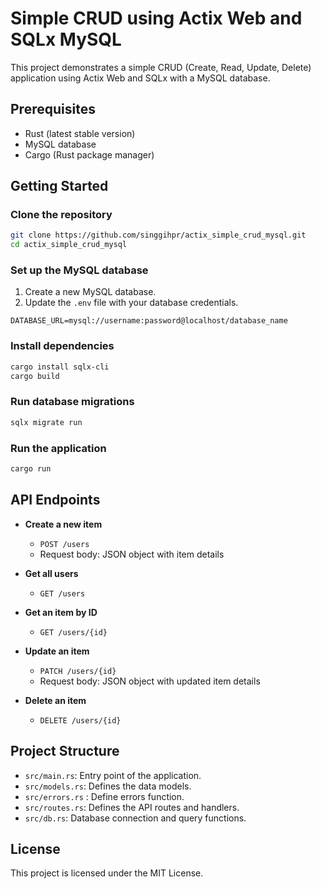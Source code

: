 # Simple CRUD using Actix Web and SQLx MySQL

This project demonstrates a simple CRUD (Create, Read, Update, Delete) application using Actix Web and SQLx with a MySQL database.

## Prerequisites

- Rust (latest stable version)
- MySQL database
- Cargo (Rust package manager)

## Getting Started

### Clone the repository

```sh
git clone https://github.com/singgihpr/actix_simple_crud_mysql.git
cd actix_simple_crud_mysql
```

### Set up the MySQL database

1. Create a new MySQL database.
2. Update the `.env` file with your database credentials.

```env
DATABASE_URL=mysql://username:password@localhost/database_name
```

### Install dependencies

```sh
cargo install sqlx-cli
cargo build
```

### Run database migrations

```sh
sqlx migrate run
```

### Run the application

```sh
cargo run
```

## API Endpoints

- **Create a new item**
    - `POST /users`
    - Request body: JSON object with item details

- **Get all users**
    - `GET /users`

- **Get an item by ID**
    - `GET /users/{id}`

- **Update an item**
    - `PATCH /users/{id}`
    - Request body: JSON object with updated item details

- **Delete an item**
    - `DELETE /users/{id}`

## Project Structure

- `src/main.rs`: Entry point of the application.
- `src/models.rs`: Defines the data models.
- `src/errors.rs` : Define errors function.
- `src/routes.rs`: Defines the API routes and handlers.
- `src/db.rs`: Database connection and query functions.

## License

This project is licensed under the MIT License.
